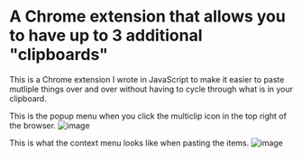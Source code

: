 # A Chrome extension that allows you to have up to 3 additional "clipboards"

This is a Chrome extension I wrote in JavaScript to make it easier to paste mutliple things over and over without having to cycle through what is in your clipboard.

This is the popup menu when you click the multiclip icon in the top right of the browser.
![image](https://user-images.githubusercontent.com/47374581/112504198-f06dbd80-8d61-11eb-9150-4830e017fc84.png)

This is what the context menu looks like when pasting the items.
![image](https://user-images.githubusercontent.com/47374581/112504206-f2378100-8d61-11eb-8bfb-aa7d320d7893.png)
